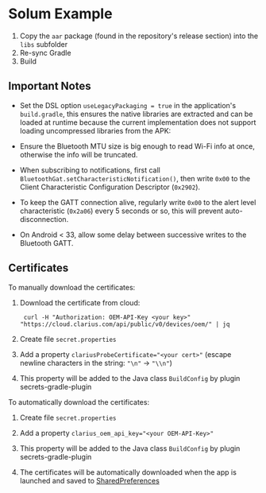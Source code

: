 Solum Example
====

1. Copy the `aar` package (found in the repository's release section) into the `libs` subfolder
2. Re-sync Gradle
3. Build

Important Notes
----

- Set the DSL option `useLegacyPackaging = true` in the application's `build.gradle`, this ensures the native libraries are extracted and can be loaded at runtime because the current implementation does not support loading uncompressed libraries from the APK:

- Ensure the Bluetooth MTU size is big enough to read Wi-Fi info at once, otherwise the info will be truncated.

- When subscribing to notifications, first call `BluetoothGat.setCharacteristicNotification()`, then write `0x00` to the Client Characteristic Configuration Descriptor (`0x2902`).

- To keep the GATT connection alive, regularly write `0x00` to the alert level characteristic (`0x2a06`) every 5 seconds or so, this will prevent auto-disconnection.

- On Android < 33, allow some delay between successive writes to the Bluetooth GATT.

Certificates
----
To manually download the certificates:

1. Download the certificate from cloud:

        curl -H "Authorization: OEM-API-Key <your key>" "https://cloud.clarius.com/api/public/v0/devices/oem/" | jq

2. Create file `secret.properties`

3. Add a property `clariusProbeCertificate="<your cert>"` (escape newline characters in the string: `"\n"` -> `"\\n"`)

4. This property will be added to the Java class `BuildConfig` by plugin secrets-gradle-plugin

To automatically download the certificates:

1. Create file `secret.properties`

2. Add a property `clarius_oem_api_key="<your OEM-API-Key>"`

3. This property will be added to the Java class `BuildConfig` by plugin secrets-gradle-plugin

4. The certificates will be automatically downloaded when the app is launched and saved to [SharedPreferences](https://developer.android.com/training/data-storage/shared-preferences)
